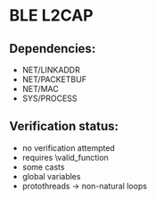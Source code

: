 # BLE L2CAP

## Dependencies:

- NET/LINKADDR
- NET/PACKETBUF
- NET/MAC
- SYS/PROCESS

## Verification status:

- no verification attempted
- requires \valid_function
- some casts
- global variables
- protothreads -> non-natural loops